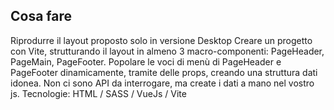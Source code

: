 ## Cosa fare
Riprodurre il layout proposto solo in versione Desktop
Creare un progetto con Vite, strutturando il layout in almeno 3 macro-componenti: PageHeader, PageMain, PageFooter.
Popolare le voci di menù di PageHeader e PageFooter dinamicamente, tramite delle props, creando una struttura dati idonea.
Non ci sono API da interrogare, ma create i dati a mano nel vostro js.
Tecnologie: HTML / SASS / VueJs / Vite
